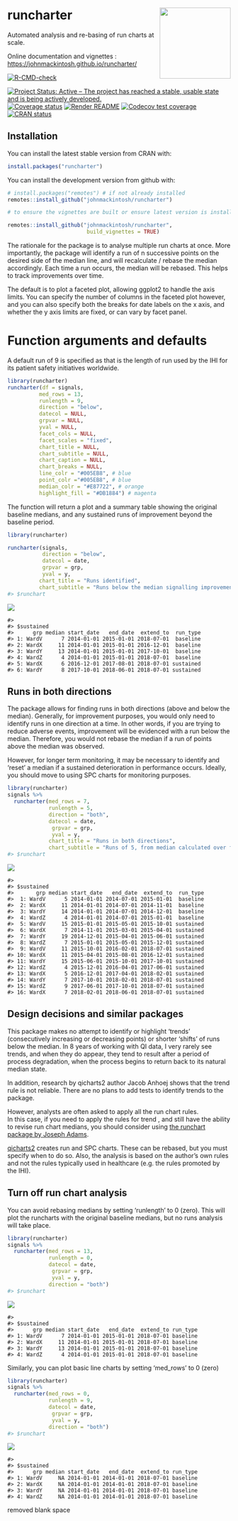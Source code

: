 
<!-- README.md is generated from README.Rmd. Please edit that file -->

# runcharter <img src="man/figures/logo.png" width="160px" align="right" />

Automated analysis and re-basing of run charts at scale.

Online documentation and vignettes :
<https://johnmackintosh.github.io/runcharter/>

<!-- badges: start -->

[![R-CMD-check](https://github.com/johnmackintosh/runcharter/workflows/R-CMD-check/badge.svg)](https://github.com/johnmackintosh/runcharter/actions)

[![Project Status: Active – The project has reached a stable, usable
state and is being actively
developed.](https://www.repostatus.org/badges/latest/active.svg)](https://www.repostatus.org/#active)
[![Coverage
status](https://codecov.io/gh/johnmackintosh/runcharter/branch/master/graph/badge.svg)](https://codecov.io/github/johnmackintosh/runcharter?branch=master)
[![Render
README](https://github.com/johnmackintosh/runcharter/actions/workflows/render-readme.yaml/badge.svg)](https://github.com/johnmackintosh/runcharter/actions/workflows/render-readme.yaml)
[![Codecov test
coverage](https://codecov.io/gh/johnmackintosh/runcharter/branch/master/graph/badge.svg)](https://app.codecov.io/gh/johnmackintosh/runcharter?branch=master)
[![CRAN
status](https://www.r-pkg.org/badges/version/runcharter)](https://CRAN.R-project.org/package=runcharter)
<!-- badges: end -->

## Installation

You can install the latest stable version from CRAN with:

``` r
install.packages("runcharter")
```

You can install the development version from github with:

``` r
# install.packages("remotes") # if not already installed
remotes::install_github("johnmackintosh/runcharter")

# to ensure the vignettes are built or ensure latest version is installed:

remotes::install_github("johnmackintosh/runcharter", 
                         build_vignettes = TRUE)
```

The rationale for the package is to analyse multiple run charts at once.
More importantly, the package will identify a run of n successive points
on the desired side of the median line, and will recalculate / rebase
the median accordingly. Each time a run occurs, the median will be
rebased. This helps to track improvements over time.

The default is to plot a faceted plot, allowing ggplot2 to handle the
axis limits. You can specify the number of columns in the faceted plot
however, and you can also specify both the breaks for date labels on the
x axis, and whether the y axis limits are fixed, or can vary by facet
panel.

# Function arguments and defaults

A default run of 9 is specified as that is the length of run used by the
IHI for its patient safety initiatives worldwide.

``` r
library(runcharter)
runcharter(df = signals,
          med_rows = 13,
          runlength = 9,
          direction = "below",
          datecol = NULL,
          grpvar = NULL,
          yval = NULL,
          facet_cols = NULL,
          facet_scales = "fixed",
          chart_title = NULL,
          chart_subtitle = NULL,
          chart_caption = NULL,
          chart_breaks = NULL,
          line_colr = "#005EB8", # blue
          point_colr ="#005EB8", # blue
          median_colr = "#E87722", # orange
          highlight_fill = "#DB1884") # magenta
```

The function will return a plot and a summary table showing the original
baseline medians, and any sustained runs of improvement beyond the
baseline period.

``` r
library(runcharter)

runcharter(signals,
           direction = "below",
           datecol = date, 
           grpvar = grp,
           yval = y, 
          chart_title = "Runs identified",
          chart_subtitle = "Runs below the median signalling improvement")
#> $runchart
```

![](man/figures/README-runs_below-1.png)<!-- -->

    #> 
    #> $sustained
    #>      grp median start_date   end_date  extend_to  run_type
    #> 1: WardV      7 2014-01-01 2015-01-01 2018-07-01  baseline
    #> 2: WardX     11 2014-01-01 2015-01-01 2016-12-01  baseline
    #> 3: WardY     13 2014-01-01 2015-01-01 2017-10-01  baseline
    #> 4: WardZ      4 2014-01-01 2015-01-01 2018-07-01  baseline
    #> 5: WardX      6 2016-12-01 2017-08-01 2018-07-01 sustained
    #> 6: WardY      8 2017-10-01 2018-06-01 2018-07-01 sustained

## Runs in both directions

The package allows for finding runs in both directions (above and below
the median). Generally, for improvement purposes, you would only need to
identify runs in one direction at a time. In other words, if you are
trying to reduce adverse events, improvement will be evidenced with a
run below the median. Therefore, you would not rebase the median if a
run of points above the median was observed.

However, for longer term monitoring, it may be necessary to identify and
‘reset’ a median if a sustained deterioration in performance occurs.
Ideally, you should move to using SPC charts for monitoring purposes.

``` r
library(runcharter)
signals %>% 
  runcharter(med_rows = 7, 
             runlength = 5,
             direction = "both",
             datecol = date, 
              grpvar = grp,
              yval = y, 
             chart_title = "Runs in both directions",
             chart_subtitle = "Runs of 5, from median calculated over first 7 data points in each location")
#> $runchart
```

![](man/figures/README-runs_7_5_both_directions-1.png)<!-- -->

    #> 
    #> $sustained
    #>       grp median start_date   end_date  extend_to  run_type
    #>  1: WardV      5 2014-01-01 2014-07-01 2015-01-01  baseline
    #>  2: WardX     11 2014-01-01 2014-07-01 2014-11-01  baseline
    #>  3: WardY     14 2014-01-01 2014-07-01 2014-12-01  baseline
    #>  4: WardZ      4 2014-01-01 2014-07-01 2015-01-01  baseline
    #>  5: WardV     15 2015-01-01 2015-05-01 2015-10-01 sustained
    #>  6: WardX      7 2014-11-01 2015-03-01 2015-04-01 sustained
    #>  7: WardY     19 2014-12-01 2015-04-01 2015-06-01 sustained
    #>  8: WardZ      7 2015-01-01 2015-05-01 2015-12-01 sustained
    #>  9: WardV     11 2015-10-01 2016-02-01 2018-07-01 sustained
    #> 10: WardX     11 2015-04-01 2015-08-01 2016-12-01 sustained
    #> 11: WardY     15 2015-06-01 2015-10-01 2017-10-01 sustained
    #> 12: WardZ      4 2015-12-01 2016-04-01 2017-06-01 sustained
    #> 13: WardX      5 2016-12-01 2017-04-01 2018-02-01 sustained
    #> 14: WardY      7 2017-10-01 2018-02-01 2018-07-01 sustained
    #> 15: WardZ      9 2017-06-01 2017-10-01 2018-07-01 sustained
    #> 16: WardX      7 2018-02-01 2018-06-01 2018-07-01 sustained

## Design decisions and similar packages

This package makes no attempt to identify or highlight ‘trends’
(consecutively increasing or decreasing points) or shorter ‘shifts’ of
runs below the median. In 8 years of working with QI data, I very rarely
see trends, and when they do appear, they tend to result after a period
of process degradation, when the process begins to return back to its
natural median state.

In addition, research by qicharts2 author Jacob Anhoej shows that the
trend rule is not reliable. There are no plans to add tests to identify
trends to the package.

However, analysts are often asked to apply all the run chart rules.  
In this case, if you need to apply the rules for trend , and still have
the ability to revise run chart medians, you should consider using [the
runchart package by Joseph Adams](https://github.com/jsphdms/runchart).

[qicharts2](https://github.com/anhoej/qicharts2) creates run and SPC
charts. These can be rebased, but you must specify when to do so. Also,
the analysis is based on the author’s own rules and not the rules
typically used in healthcare (e.g. the rules promoted by the IHI).

## Turn off run chart analysis

You can avoid rebasing medians by setting ‘runlength’ to 0 (zero). This
will plot the runcharts with the original baseline medians, but no runs
analysis will take place.

``` r
library(runcharter)
signals %>% 
  runcharter(med_rows = 13,
             runlength = 0, 
             datecol = date,
              grpvar = grp, 
              yval = y,
             direction = "both")
#> $runchart
```

![](man/figures/README-medians_only-1.png)<!-- -->

    #> 
    #> $sustained
    #>      grp median start_date   end_date  extend_to run_type
    #> 1: WardV      7 2014-01-01 2015-01-01 2018-07-01 baseline
    #> 2: WardX     11 2014-01-01 2015-01-01 2018-07-01 baseline
    #> 3: WardY     13 2014-01-01 2015-01-01 2018-07-01 baseline
    #> 4: WardZ      4 2014-01-01 2015-01-01 2018-07-01 baseline

Similarly, you can plot basic line charts by setting ‘med\_rows’ to 0
(zero)

``` r
library(runcharter)
signals %>% 
  runcharter(med_rows = 0,
             runlength = 9, 
             datecol = date,
              grpvar = grp, 
              yval = y,
             direction = "both")
#> $runchart
```

![](man/figures/README-lines_only-1.png)<!-- -->

    #> 
    #> $sustained
    #>      grp median start_date   end_date  extend_to run_type
    #> 1: WardV     NA 2014-01-01 2014-01-01 2018-07-01 baseline
    #> 2: WardX     NA 2014-01-01 2014-01-01 2018-07-01 baseline
    #> 3: WardY     NA 2014-01-01 2014-01-01 2018-07-01 baseline
    #> 4: WardZ     NA 2014-01-01 2014-01-01 2018-07-01 baseline

removed blank space
